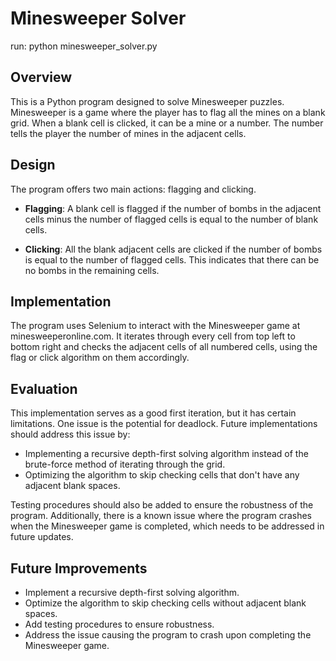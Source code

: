 # Minesweeper Solver

run: python minesweeper_solver.py

## Overview
This is a Python program designed to solve Minesweeper puzzles. Minesweeper is a game where the player has to flag all the mines on a blank grid. When a blank cell is clicked, it can be a mine or a number. The number tells the player the number of mines in the adjacent cells.

## Design
The program offers two main actions: flagging and clicking.

- **Flagging**: A blank cell is flagged if the number of bombs in the adjacent cells minus the number of flagged cells is equal to the number of blank cells.
  
- **Clicking**: All the blank adjacent cells are clicked if the number of bombs is equal to the number of flagged cells. This indicates that there can be no bombs in the remaining cells.

## Implementation
The program uses Selenium to interact with the Minesweeper game at minesweeperonline.com. It iterates through every cell from top left to bottom right and checks the adjacent cells of all numbered cells, using the flag or click algorithm on them accordingly.

## Evaluation
This implementation serves as a good first iteration, but it has certain limitations. One issue is the potential for deadlock. Future implementations should address this issue by:

- Implementing a recursive depth-first solving algorithm instead of the brute-force method of iterating through the grid.
- Optimizing the algorithm to skip checking cells that don't have any adjacent blank spaces.

Testing procedures should also be added to ensure the robustness of the program. Additionally, there is a known issue where the program crashes when the Minesweeper game is completed, which needs to be addressed in future updates. 

## Future Improvements
- Implement a recursive depth-first solving algorithm.
- Optimize the algorithm to skip checking cells without adjacent blank spaces.
- Add testing procedures to ensure robustness.
- Address the issue causing the program to crash upon completing the Minesweeper game.
